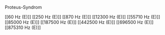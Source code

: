 Proteus-Syndrom

[[60 Hz (E)]]
[[250 Hz (E)]]
[[870 Hz (E)]]
[[12300 Hz (E)]]
[[55710 Hz (E)]]
[[85000 Hz (E)]]
[[187500 Hz (E)]]
[[442500 Hz (E)]]
[[696500 Hz (E)]]
[[875310 Hz (E)]]
